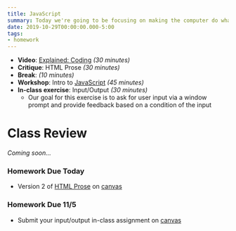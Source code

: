 ```yaml
---
title: JavaScript
summary: Today we're going to be focusing on making the computer do what we want it to do. We'll be writing our first algorithm in JavaScript.
date: 2019-10-29T00:00:00.000-5:00
tags:
- homework
---
```


- **Video**: [Explained: Coding](https://www.netflix.com/watch/81097620) *(30 minutes)*
- **Critique**: HTML Prose *(30 minutes)*
- **Break**: *(10 minutes)*
- **Workshop**: Intro to [JavaScript](/reference#js) *(45 minutes)*
- **In-class exercise**: Input/Output *(30 minutes)*
  - Our goal for this exercise is to ask for user input via a window prompt and provide feedback based on a condition of the input

# Class Review

*Coming soon...*
<!-- <style>.embed-container { position: relative; padding-bottom: 56.25%; height: 0; overflow: hidden; max-width: 100%; } .embed-container iframe, .embed-container object, .embed-container embed { position: absolute; top: 0; left: 0; width: 100%; height: 100%; }</style><div class='embed-container'><iframe width="560" height="315" src="https://www.youtube.com/embed/8TtVNVy6KLo" frameborder="0" allow="accelerometer; autoplay; encrypted-media; gyroscope; picture-in-picture" allowfullscreen></iframe></div>

<a href="https://github.com/dleatherman/dleatherman.github.io/tree/master/fa19-cc/05-abstract" rel="external" target="_blank">```Source code```</a> -->

### Homework Due Today

- Version 2 of [HTML Prose](/projects) on [canvas](https://prmlg.ht/33SjYC1)

### <a name="homework"></a>Homework Due 11/5

- Submit your input/output in-class assignment on [canvas](https://prmlg.ht/2WsPq7t)